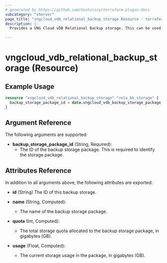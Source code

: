 ```yaml
---
# generated by https://github.com/hashicorp/terraform-plugin-docs
subcategory: "vServer"
page_title: "vngcloud_vdb_relational_backup_storage Resource - terraform-provider-vngcloud"
description: |-
  Provides a VNG Cloud vDB Relational Backup storage. This can be used to import, create, modify, and delete.
  
---
```


# vngcloud_vdb_relational_backup_storage (Resource)



## Example Usage

```terraform
resource "vngcloud_vdb_relational_backup_storage" "rela_bk_storage" {
  backup_storage_package_id = data.vngcloud_vdb_backup_storage_package.db_backup_quota_200GB.id
}
```

## Argument Reference

The following arguments are supported:

- **backup_storage_package_id** (String, Required):
    - The ID of the backup storage package. This is required to identify the storage package.

## Attributes Reference

In addition to all arguments above, the following attributes are exported:
- **id** (String) The ID of this backup storage.

- **name** (String, Computed):
    - The name of the backup storage package.

- **quota** (Int, Computed):
    - The total storage quota allocated to the backup storage package, in gigabytes (GB).

- **usage** (Float, Computed):
    - The current storage usage in the package, in gigabytes (GB).


